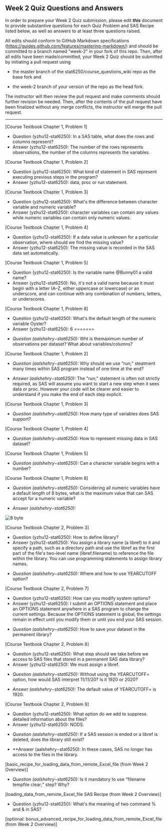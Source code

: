 ## Week 2 Quiz Questions and Answers

In order to prepare your Week 2 Quiz submission, please edit ***this*** document to provide substantive questions for each Quiz Problem and SAS Recipe listed below, as well as answers to at least three questions raised.

All edits should conform to GitHub Markdown specifications (https://guides.github.com/features/mastering-markdown/) and should be committed to a branch named "week-2" in your fork of this repo. Then, after all edits have been made/committed, your Week 2 Quiz should be submitted by initiating a pull request using

- the master branch of the stat6250/course_questions_wiki repo as the base fork and

- the week-2 branch of your version of the repo as the head fork.

The instructor will then review the pull request and make comments should further revision be needed. Then, after the contents of the pull request have been finalized without any merge conflicts, the instructor will merge the pull request.

********************************************************************************


[Course Textbook Chapter 1, Problem 1]
- Question (yzhu12-stat6250): In a SAS table, what does the rows and columns represent?
- Answer (yzhu12-stat6250): The number of the rows represents observations, the number of the columns represents the variables.

[Course Textbook Chapter 1, Problem 2]
- Question (yzhu12-stat6250): What kind of statement in SAS represent executing previous steps in the program?
- Answer (yzhu12-stat6250): data, proc or run statement.

[Course Textbook Chapter 1, Problem 3]
- Question (yzhu12-stat6250): What's the difference between character variable and numeric variable?
- Answer (yzhu12-stat6250): character variables can contain any values while numeric variables can contain only numeric values. 

[Course Textbook Chapter 1, Problem 4]
- Question (yzhu12-stat6250): If a data value is unknown for a particular observation, where should we find the missing value?
- Answer (yzhu12-stat6250): The missing value is recorded in the SAS data set automatically.

[Course Textbook Chapter 1, Problem 5]
- Question (yzhu12-stat6250): Is the variable name @Bunny01 a valid name? 
- Answer (yzhu12-stat6250): No, it's not a valid name because it must begin with a letter (A–Z, either uppercase or lowercase) or an
underscore, and can continue with any combination of numbers, letters, or underscores. 

[Course Textbook Chapter 1, Problem 8]
- Question (yzhu12-stat6250): What's the default length of the numeric variable Oyster?
- Answer (yzhu12-stat6250): 6
=======

* *Question (aalshehry−stat6250):* Wht is themaximum number of observations per dataset? What about variables/columns?

[Course Textbook Chapter 1, Problem 2]

* *Question (aalshehry−stat6250):* Why should we use “run;” steatment many times within SAS program instead of one time at the end?

* *Answer (aalshehry−stat6250):* The "run;" statement is often not strictly required, as SAS will assume you want to start a new step when it sees data or proc. However your code will be clearer and easier to understand if you make the end of each step explicit.

[Course Textbook Chapter 1, Problem 3]

* *Question (aalshehry−stat6250):* How many type of variables does SAS support?

[Course Textbook Chapter 1, Problem 4]

* *Question (aalshehry−stat6250):* How to represent missing data in SAS dataset?

[Course Textbook Chapter 1, Problem 5]

* *Question (aalshehry−stat6250):* Can a character variable begins with a number?

[Course Textbook Chapter 1, Problem 8]

* *Question (aalshehry−stat6250):* Considering all numeric variables have a default length of 8 bytes, what is the maximum value that can SAS accept for a numeric variable?

* *Answer (aalshehry−stat6250):* 

![8 byte](https://github.com/aalshehry-stat6250/course-questions-wiki/blob/Week-2/week-02/8byte.JPG?raw=true)


[Course Textbook Chapter 2, Problem 3]
- Question (yzhu12-stat6250): How to define library?
- Answer (yzhu12-stat6250): You assign a library name (a libref) to it and specify a path, such as a directory path and use the libref as the first part of the file's two-level name (libref.filename) to reference the file within the library. You can use programming statements to assign library names. 

* *Question (aalshehry−stat6250):* Where and how to use YEARCUTOFF option?

[Course Textbook Chapter 2, Problem 7]
- Question (yzhu12-stat6250): How can you modify system options?
- Answer (yzhu12-stat6250): I submit an OPTIONS statement and place an OPTIONS statement anywhere in a SAS program to change the current settings. Because the OPTIONS statement is global, the settings remain in effect until you modify them or until you end your SAS
session. 

* *Question (aalshehry−stat6250):* How to save your dataset in the permanent library?

[Course Textbook Chapter 2, Problem 8]
- Question (yzhu12-stat6250): What step should we take before we access to SAS files that stored in a permanent SAS data library?
- Answer (yzhu12-stat6250): We must assign a libref.

* *Question (aalshehry−stat6250):* Without using the YEARCUTOFF= option, how would SAS interpret 11/11/20? Is it 1920 or 2020?

* *Answer (aalshehry−stat6250):* The default value of YEARCUTOFF= is 1920.

[Course Textbook Chapter 2, Problem 9]
- Question (yzhu12-stat6250): What option do we add to suppress detailed information about the files?
- Answer (yzhu12-stat6250): NODS.

* *Question (aalshehry−stat6250):* If a SAS session is ended or a libref is deleted, does the library still exist?

* **Answer (aalshehry−stat6250): In these cases, SAS no longer has access to the files in the library.

[basic_recipe_for_loading_data_from_remote_Excel_file (from Week 2 Overview)]

* *Question (aalshehry−stat6250):* Is it mandatory to use “filename tempfile clear;” step? Why?

[loading_data_from_remote_Excel_file SAS Recipe (from Week 2 Overview)]
- Question (yzhu12-stat6250): What's the meaning of two command % and & in SAS?

[optional: bonus_advanced_recipe_for_loading_data_from_remote_Excel_file (from Week 2 Overview)]


